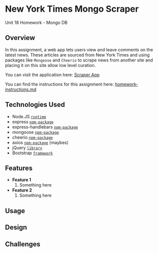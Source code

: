 # New York Times Mongo Scraper
Unit 18 Homework - Mongo DB


## Overview
In this assignment, a web app lets users view and leave comments on the latest news. These articles are sourced from New York Times and using packages like `Mongoose` and `Cheerio` to scrape news from another site and placing it on this site allow low level curation.

You can visit the application here: [Scraper App](https://#.herokuapp.com/)

You can find the instructions for this assignment here: [homework-instructions.md](https://github.com/ekeoid/UNC-Bootcamp-2019-Class/blob/master/01-Class-Content/18-mongo-mongoose/02-Homework/Instructions/homework_instructions.md)

## Technologies Used

- Node.JS [`runtime`](https://nodejs.org/en/docs/)
- express [`npm-package`](https://www.npmjs.com/package/express)
- express-handlebars [`npm-package`](https://www.npmjs.com/package/express-handlebars)
- mongoose [`npm-package`](https://www.npmjs.com/package/mongoose)
- cheerio [`npm-package`](https://www.npmjs.com/package/cheerio)
- axios [`npm-package`](https://www.npmjs.com/package/axios)
(maybes)
- jQuery [`library`](https://api.jquery.com/)
- Bootstrap [`framework`](https://getbootstrap.com/docs/4.3/getting-started/introduction/)

## Features

- **Feature 1**
  1. Something here
- **Feature 2**
  1. Something here

## Usage

## Design

## Challenges



